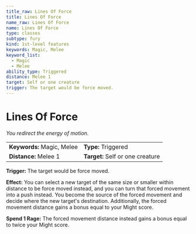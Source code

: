 ```yaml
---
title_raw: Lines Of Force
title: Lines Of Force
name_raw: Lines Of Force
name: Lines Of Force
type: classes
subtype: fury
kind: 1st-level features
keywords: Magic, Melee
keyword_list:
  - Magic
  - Melee
ability_type: Triggered
distance: Melee 1
target: Self or one creature
trigger: The target would be force moved.
---
```


# Lines Of Force

*You redirect the energy of motion.*

|                            |                                  |
| :------------------------- | :------------------------------- |
| **Keywords:** Magic, Melee | **Type:** Triggered              |
| **Distance:** Melee 1      | **Target:** Self or one creature |

**Trigger:** The target would be force moved.

**Effect:** You can select a new target of the same size or smaller within distance to be force moved instead, and you can turn that forced movement into a push instead. You become the source of the forced movement and decide where the new target's destination. Additionally, the forced movement distance gains a bonus equal to your Might score.

**Spend 1 Rage:** The forced movement distance instead gains a bonus equal to twice your Might score.
